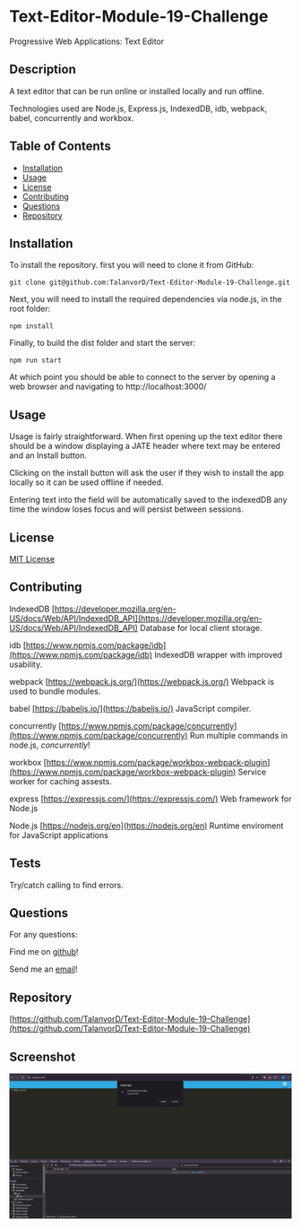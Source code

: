 # Text-Editor-Module-19-Challenge

Progressive Web Applications: Text Editor

## Description

A text editor that can be run online or installed locally and run offline.

Technologies used are Node.js, Express.js, IndexedDB, idb, webpack, babel, concurrently and workbox.

## Table of Contents

- [Installation](#installation)
- [Usage](#usage)
- [License](#license)
- [Contributing](#contributing)
- [Questions](#questions)
- [Repository](#repository)

## Installation

To install the repository. first you will need to clone it from GitHub:
```
git clone git@github.com:TalanvorD/Text-Editor-Module-19-Challenge.git
```
Next, you will need to install the required dependencies via node.js, in the root folder:
```
npm install
```
Finally, to build the dist folder and start the server:
```
npm run start
```
At which point you should be able to connect to the server by opening a web browser and navigating to http://localhost:3000/

## Usage

Usage is fairly straightforward. When first opening up the text editor there should be a window displaying a JATE header where text may be entered and an Install button.

Clicking on the install button will ask the user if they wish to install the app locally so it can be used offline if needed.

Entering text into the field will be automatically saved to the indexedDB any time the window loses focus and will persist between sessions.

## License

[MIT License](https://spdx.org/licenses/MIT.html)

## Contributing

IndexedDB [https://developer.mozilla.org/en-US/docs/Web/API/IndexedDB_API](https://developer.mozilla.org/en-US/docs/Web/API/IndexedDB_API) Database for local client storage.

idb [https://www.npmjs.com/package/idb](https://www.npmjs.com/package/idb) IndexedDB wrapper with improved usability.

webpack [https://webpack.js.org/](https://webpack.js.org/) Webpack is used to bundle modules.

babel [https://babeljs.io/](https://babeljs.io/) JavaScript compiler.

concurrently [https://www.npmjs.com/package/concurrently](https://www.npmjs.com/package/concurrently) Run multiple commands in node.js, *concurrently*!

workbox [https://www.npmjs.com/package/workbox-webpack-plugin](https://www.npmjs.com/package/workbox-webpack-plugin) Service worker for caching assests.

express [https://expressjs.com/](https://expressjs.com/) Web framework for Node.js

Node.js [https://nodejs.org/en](https://nodejs.org/en) Runtime enviroment for JavaScript applications

## Tests

Try/catch calling to find errors.

## Questions

For any questions:

Find me on [github](https://github.com/talanvord)!

Send me an [email](mailto://talanvor_divine@yahoo.com)!

## Repository

[https://github.com/TalanvorD/Text-Editor-Module-19-Challenge](https://github.com/TalanvorD/Text-Editor-Module-19-Challenge)

## Screenshot

![screenshot](https://raw.githubusercontent.com/TalanvorD/Text-Editor-Module-19-Challenge/main/screenshot.jpg)
